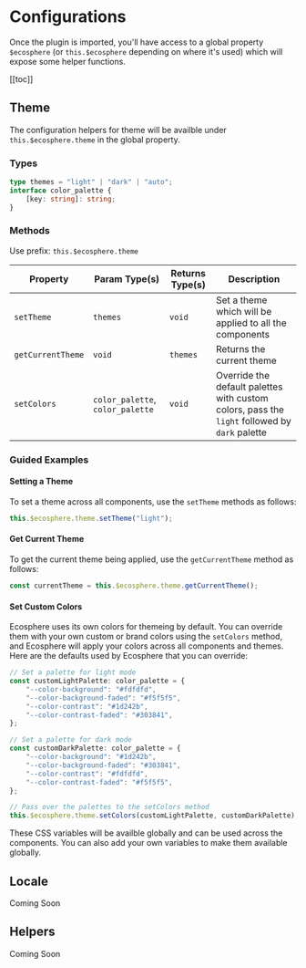 # Configurations

Once the plugin is imported, you'll have access to a global property `$ecosphere` (or `this.$ecosphere` depending on where it's used) which will expose some helper functions.

[[toc]]

## Theme

The configuration helpers for theme will be availble under `this.$ecosphere.theme` in the global property.

### Types

```ts
type themes = "light" | "dark" | "auto";
interface color_palette {
	[key: string]: string;
}
```

### Methods

Use prefix: `this.$ecosphere.theme`

| Property          | Param Type(s)                    | Returns Type(s) | Description                                                                                   |
| ----------------- | -------------------------------- | --------------- | --------------------------------------------------------------------------------------------- |
| `setTheme`        | `themes`                         | `void`          | Set a theme which will be applied to all the components                                       |
| `getCurrentTheme` | `void`                           | `themes`        | Returns the current theme                                                                     |
| `setColors`       | `color_palette`, `color_palette` | `void`          | Override the default palettes with custom colors, pass the `light` followed by `dark` palette |

### Guided Examples

#### Setting a Theme

To set a theme across all components, use the `setTheme` methods as follows:

```js
this.$ecosphere.theme.setTheme("light");
```

#### Get Current Theme

To get the current theme being applied, use the `getCurrentTheme` method as follows:

```js
const currentTheme = this.$ecosphere.theme.getCurrentTheme();
```

#### Set Custom Colors

Ecosphere uses its own colors for themeing by default. You can override them with your own custom or brand colors using the `setColors` method, and Ecosphere will apply your colors across all components and themes. Here are the defaults used by Ecosphere that you can override:

```ts
// Set a palette for light mode
const customLightPalette: color_palette = {
	"--color-background": "#fdfdfd",
	"--color-background-faded": "#f5f5f5",
	"--color-contrast": "#1d242b",
	"--color-contrast-faded": "#303841",
};

// Set a palette for dark mode
const customDarkPalette: color_palette = {
	"--color-background": "#1d242b",
	"--color-background-faded": "#303841",
	"--color-contrast": "#fdfdfd",
	"--color-contrast-faded": "#f5f5f5",
};

// Pass over the palettes to the setColors method
this.$ecosphere.theme.setColors(customLightPalette, customDarkPalette);
```

These CSS variables will be availble globally and can be used across the components. You can also add your own variables to make them available globally.

## Locale

Coming Soon

## Helpers

Coming Soon
